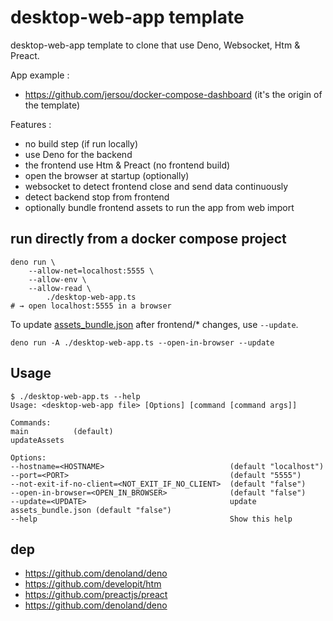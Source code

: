 # desktop-web-app template

desktop-web-app template to clone that use Deno, Websocket, Htm & Preact.

App example :
- https://github.com/jersou/docker-compose-dashboard  (it's the origin of the template)

Features :
- no build step (if run locally)
- use Deno for the backend
- the frontend use Htm & Preact (no frontend build)
- open the browser at startup (optionally)
- websocket to detect frontend close and send data continuously
- detect backend stop from frontend
- optionally bundle frontend assets to run the app from web import

## run directly from a docker compose project

```shell
deno run \
    --allow-net=localhost:5555 \
    --allow-env \
    --allow-read \
        ./desktop-web-app.ts
# → open localhost:5555 in a browser
```
To update [assets_bundle.json](assets_bundle.json) after frontend/* changes, use `--update`.
```shell
deno run -A ./desktop-web-app.ts --open-in-browser --update
```

## Usage

```
$ ./desktop-web-app.ts --help
Usage: <desktop-web-app file> [Options] [command [command args]]

Commands:
main          (default)
updateAssets

Options:
--hostname=<HOSTNAME>                            (default "localhost")
--port=<PORT>                                    (default "5555")
--not-exit-if-no-client=<NOT_EXIT_IF_NO_CLIENT>  (default "false")
--open-in-browser=<OPEN_IN_BROWSER>              (default "false")
--update=<UPDATE>                                update assets_bundle.json (default "false")
--help                                           Show this help
```

## dep
  - https://github.com/denoland/deno
  - https://github.com/developit/htm
  - https://github.com/preactjs/preact
  - https://github.com/denoland/deno

